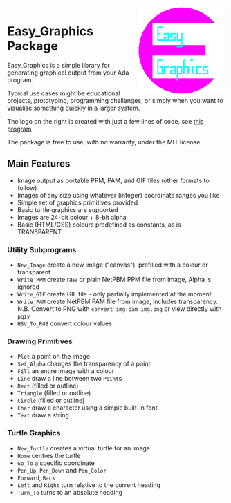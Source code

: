 <a>
   <img src="doc/logo.gif" align="right" alt="Easy_Graphics Logo, generated by Easy_Graphics!">
</a>

# Easy_Graphics Package

Easy_Graphics is a simple library for generating graphical output from your Ada program.

Typical use cases might be educational projects, prototyping, programming challenges, or
simply when you want to visualise something quickly in a larger system.

The logo on the right is created with just a few lines of code, see [this program](<tests/src/create_logo.adb>)

The package is free to use, with no warranty, under the MIT license.

## Main Features

* Image output as portable PPM, PAM, and GIF files (other formats to follow)
* Images of any size using whatever (integer) coordinate ranges you like
* Simple set of graphics primitives provided
* Basic turtle graphics are supported
* Images are 24-bit colour + 8-bit alpha
* Basic (HTML/CSS) colours predefined as constants, as is TRANSPARENT

### Utility Subprograms
* `New_Image` create a new image ("canvas"), prefilled with a colour or transparent
* `Write_PPM` create raw or plain NetPBM PPM file from image, Alpha is ignored
* `Write_GIF` create GIF file - only partially implemented at the moment
* `Write_PAM` create NetPBM PAM file from image, includes transparency.  N.B. Convert to PNG with `convert img.pam img.png` or view directly with `pqiv`
* `HSV_To_RGB` convert colour values


### Drawing Primitives
* `Plot` a point on the image
* `Set_Alpha` changes the transparency of a point
* `Fill` an entire image with a colour
* `Line` draw a line between two `Point`s
* `Rect` (filled or outline)
* `Triangle` (filled or outline)
* `Circle` (filled or outline)
* `Char` draw a character using a simple built-in font
* `Text` draw a string

### Turtle Graphics
* `New_Turtle` creates a virtual turtle for an image
* `Home` centres the turtle
* `Go_To` a specific coordinate
* `Pen_Up`, `Pen_Down` and `Pen_Color`
* `Forward`, `Back`
* `Left` and `Right` turn relative to the current heading
* `Turn_To` turns to an absolute heading
